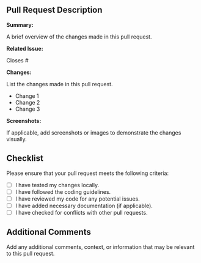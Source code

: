 ## Pull Request Description

**Summary:**

A brief overview of the changes made in this pull request.

**Related Issue:**

Closes #<!-- Replace with the issue number if applicable -->

**Changes:**

List the changes made in this pull request.

- Change 1
- Change 2
- Change 3

**Screenshots:**

If applicable, add screenshots or images to demonstrate the changes visually.

## Checklist

Please ensure that your pull request meets the following criteria:

- [ ] I have tested my changes locally.
- [ ] I have followed the coding guidelines.
- [ ] I have reviewed my code for any potential issues.
- [ ] I have added necessary documentation (if applicable).
- [ ] I have checked for conflicts with other pull requests.

## Additional Comments

Add any additional comments, context, or information that may be relevant to this pull request.
